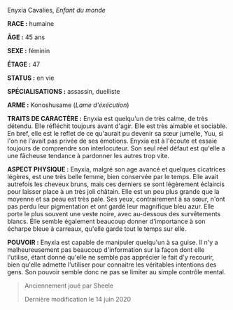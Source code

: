 Enyxia Cavalies, *Enfant du monde*

**RACE :** humaine

**ÂGE :** 45 ans

**SEXE :** féminin

**ÉTAGE :** 47

**STATUS :** en vie

**SPÉCIALISATIONS :** assassin, duelliste

**ARME :** Konoshusame (*Lame d'éxécution*)

**TRAITS DE CARACTÈRE :** Enyxia est quelqu'un de très calme, de très détendu. Elle réfléchit toujours avant d'agir. Elle est très aimable et sociable. En bref, elle est le reflet de ce qu'aurait pu devenir sa sœur jumelle, Yuu, si l'on ne l'avait pas privée de ses émotions. Enyxia est à l'écoute et essaie toujours de comprendre son interlocuteur. Son seul réel défaut est qu'elle a une fâcheuse tendance à pardonner les autres trop vite.

**ASPECT PHYSIQUE :** Enyxia, malgré son age avancé et quelques cicatrices légères, est une très belle femme, bien conservée par le temps. Elle avait autrefois les cheveux bruns, mais ces derniers se sont légèrement éclaircis pour laisser place à un très joli châtain. Elle est un peu plus grande que la moyenne et sa peau est très pale. Ses yeux, contrairement à sa sœur, n'ont pas perdu leur pigmentation et ont gardé leur magnifique bleu azur. Elle porte le plus souvent une veste noire, avec au-dessous des survêtements blancs. Elle semble également beaucoup donner d'importance à son écharpe bleue à carreaux, qu'elle garde tout le temps sur elle.

**POUVOIR :** Enyxia est capable de manipuler quelqu'un à sa guise. Il n'y a malheureusement pas beaucoup d'information sur la façon dont elle l'utilise, étant donné qu'elle ne semble pas apprécier le fait d'y recourir, bien qu'elle admette l'utiliser pour connaitre les véritables intentions des gens. Son pouvoir semble donc ne pas se limiter au simple contrôle mental.

> Anciennement joué par Sheele
> 
> Dernière modification le 14 juin 2020
